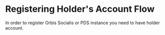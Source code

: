 # Registering Holder's Account Flow

In order to register Orbis Socialis or PDS instance you need to have holder account.
